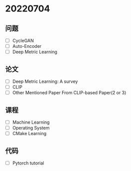 # 20220704

## 问题

- [ ] CycleGAN
- [ ] Auto-Encoder
- [ ] Deep Metric Learning

## 论文

- [ ] Deep Metric Learning: A survey
- [ ] CLIP
- [ ] Other Mentioned Paper From CLIP-based Paper(2 or 3)

## 课程

- [ ] Machine Learning
- [ ] Operating System
- [ ] CMake Learning

## 代码

- [ ] Pytorch tutorial





